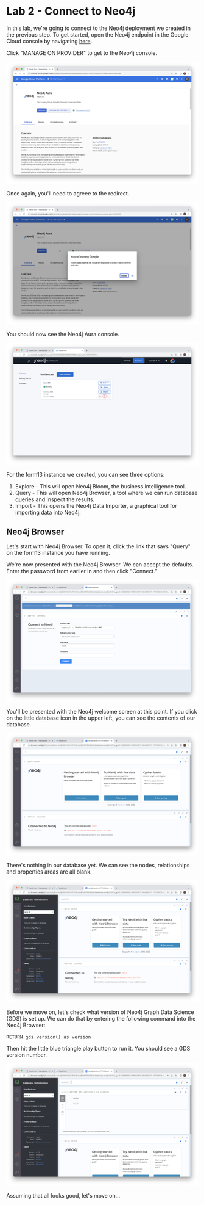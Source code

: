 # Lab 2 - Connect to Neo4j
In this lab, we're going to connect to the Neo4j deployment we created in the previous step.  To get started, open the Neo4j endpoint in the Google Cloud console by navigating [here](https://console.cloud.google.com/marketplace/product/endpoints/prod.n4gcp.neo4j.io).

Click "MANAGE ON PROVIDER" to get to the Neo4j console.

![](images/01-console.png)

Once again, you'll need to agreee to the redirect.

![](images/02-redirect.png)

You should now see the Neo4j Aura console.

![](images/03-aura.png)

For the form13 instance we created, you can see three options:

1. Explore - This will open Neo4j Bloom, the business intelligence tool.
2. Query - This will open Neo4j Browser, a tool where we can run database queries and inspect the results.
3. Import - This opens the Neo4j Data Importer, a graphical tool for importing data into Neo4j.

## Neo4j Browser
Let's start with Neo4j Browser.  To open it, click the link that says "Query" on the form13 instance you have running.

We're now presented with the Neo4j Browser. We can accept the defaults.  Enter the password from earlier in and then click "Connect."

![](images/04-browser.png)

You'll be presented with the Neo4j welcome screen at this point.  If you click on the little database icon in the upper left, you can see the contents of our database.

![](images/05-welcome.png)

There's nothing in our database yet.  We can see the nodes, relationships and properties areas are all blank.

![](images/06-contents.png)

Before we move on, let's check what version of Neo4j Graph Data Science (GDS) is set up.  We can do that by entering the following command into the Neo4j Browser:

    RETURN gds.version() as version

Then hit the little blue triangle play button to run it.  You should see a GDS version number.

![](images/07-gds.png)

Assuming that all looks good, let's move on...